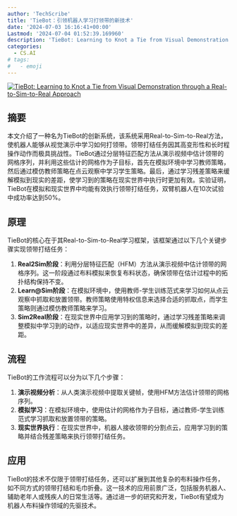 ```yaml
---
author: 'TechScribe'
title: 'TieBot：引领机器人学习打领带的新技术'
date: '2024-07-03 16:16:41+00:00'
Lastmod: '2024-07-04 01:52:39.169960'
description: 'TieBot: Learning to Knot a Tie from Visual Demonstration through a Real-to-Sim-to-Real Approach'
categories:
  - CS.AI
# tags:
#   - emoji
---
```


[![TieBot: Learning to Knot a Tie from Visual Demonstration through a Real-to-Sim-to-Real Approach](https://arxiv-research-1301205113.cos.ap-guangzhou.myqcloud.com/images/2407.03245v1.pdf_0.jpg)](https://arxiv.org/abs/2407.03245v1)

## 摘要

本文介绍了一种名为TieBot的创新系统，该系统采用Real-to-Sim-to-Real方法，使机器人能够从视觉演示中学习如何打领带。领带打结任务因其高变形性和长时程操作动作而极具挑战性。TieBot通过分层特征匹配方法从演示视频中估计领带的网格序列，并利用这些估计的网格作为子目标，首先在模拟环境中学习教师策略，然后通过模仿教师策略在点云观察中学习学生策略。最后，通过学习残差策略来缓解模拟到现实的差距，使学习到的策略在现实世界中执行时更加有效。实验证明，TieBot在模拟和现实世界中均能有效执行领带打结任务，双臂机器人在10次试验中成功率达到50%。<!--more-->

## 原理

TieBot的核心在于其Real-to-Sim-to-Real学习框架，该框架通过以下几个关键步骤实现领带打结任务：
1. **Real2Sim阶段**：利用分层特征匹配（HFM）方法从演示视频中估计领带的网格序列。这一阶段通过布料模拟来恢复布料状态，确保领带在估计过程中的拓扑结构保持不变。
2. **Learn@Sim阶段**：在模拟环境中，使用教师-学生训练范式来学习如何从点云观察中抓取和放置领带。教师策略使用特权信息来选择合适的抓取点，而学生策略则通过模仿教师策略来学习。
3. **Sim2Real阶段**：在现实世界中应用学习到的策略时，通过学习残差策略来调整模拟中学习到的动作，以适应现实世界中的差异，从而缓解模拟到现实的差距。

## 流程

TieBot的工作流程可以分为以下几个步骤：
1. **演示视频分析**：从人类演示视频中提取关键帧，使用HFM方法估计领带的网格序列。
2. **模拟学习**：在模拟环境中，使用估计的网格作为子目标，通过教师-学生训练范式学习抓取和放置领带的策略。
3. **现实世界执行**：在现实世界中，机器人接收领带的分割点云，应用学习到的策略并结合残差策略来执行领带打结任务。

## 应用

TieBot的技术不仅限于领带打结任务，还可以扩展到其他复杂的布料操作任务，如不同方式的领带打结和毛巾折叠。这一技术的应用前景广泛，包括服务机器人、辅助老年人或残疾人的日常生活等。通过进一步的研究和开发，TieBot有望成为机器人布料操作领域的先驱技术。